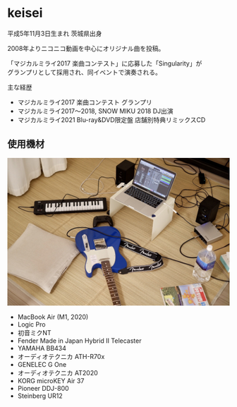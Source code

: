 # keisei

平成5年11月3日生まれ 茨城県出身

2008年よりニコニコ動画を中心にオリジナル曲を投稿。

「マジカルミライ2017 楽曲コンテスト」に応募した「Singularity」が  
グランプリとして採用され、同イベントで演奏される。

主な経歴

- マジカルミライ2017 楽曲コンテスト グランプリ
- マジカルミライ2017〜2018, SNOW MIKU 2018 DJ出演
- マジカルミライ2021 Blu-ray&DVD限定盤 店舗別特典リミックスCD

## 使用機材

![equipment](./images/equipment.jpg)

- MacBook Air (M1, 2020)
- Logic Pro
- 初音ミクNT
- Fender Made in Japan Hybrid II Telecaster
- YAMAHA BB434
- オーディオテクニカ ATH-R70x
- GENELEC G One
- オーディオテクニカ AT2020
- KORG microKEY Air 37
- Pioneer DDJ-800
- Steinberg UR12

